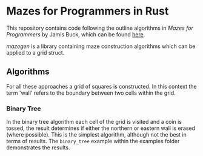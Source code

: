 # Mazes for Programmers in Rust

This repository contains code following the outline algorithms in _Mazes for Programmers_ by Jamis Buck, which can be found [here](http://www.mazesforprogrammers.com/).

_mazegen_ is a library containing maze construction algorithms which can be applied to a grid struct.

## Algorithms

For all these approaches a grid of squares is constructed. In this context the term 'wall' refers to the boundary between two cells within the grid.

### Binary Tree

In the binary tree algorithm each cell of the grid is visited and a coin is tossed, the result determines if either the northern or eastern wall is erased (where possible). This is the simplest algorithm, although not the best in terms of results. The `binary_tree` example within the examples folder demonstrates the results.
